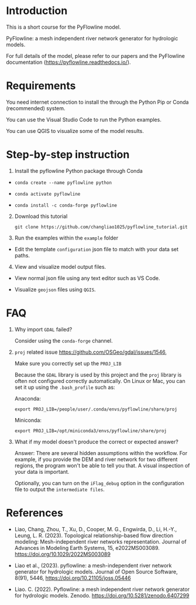 # Introduction

This is a short course for the PyFlowline model.

PyFlowline: a mesh independent river network generator for hydrologic models.

For full details of the model, please refer to our papers and the PyFlowline documentation (https://pyflowline.readthedocs.io/).

# Requirements

You need internet connection to install the  through the Python Pip or Conda (recommended) system.

You can use the Visual Studio Code to run the Python examples.

You can use QGIS to visualize some of the model results.

# Step-by-step instruction


1. Install the pyflowline Python package through Conda

- `conda create --name pyflowline python`

- `conda activate pyflowline`

- `conda install -c conda-forge pyflowline`

2. Download this tutorial

   `git clone https://github.com/changliao1025/pyflowline_tutorial.git`

3. Run the examples within the `example` folder

- Edit the template `configuration` json file to match with your data set paths.

4. View and visualize model output files.
   
- View normal json file using any text editor such as VS Code.

- Visualize `geojson` files using `QGIS`. 
  

# FAQ

1. Why import `GDAL` failed?
   
   Consider using the `conda-forge` channel.

2. `proj` related issue https://github.com/OSGeo/gdal/issues/1546, 
   
   Make sure you correctly set up the `PROJ_LIB`

   Because the `GDAL` library is used by this project and the `proj` library is often not configured correctly automatically. 
   On Linux or Mac, you can set it up using the `.bash_profile` such as:

   Anaconda:

   `export PROJ_LIB=/people/user/.conda/envs/pyflowline/share/proj`

   Miniconda:

   `export PROJ_LIB=/opt/miniconda3/envs/pyflowline/share/proj`

3. What if my model doesn't produce the correct or expected answer?
   
   Answer: There are several hidden assumptions within the workflow. For example, if you provide the DEM and river network for two different regions, the program won't be able to tell you that. A visual inspection of your data is important.
   
   Optionally, you can turn on the `iFlag_debug` option in the configuration file to output the `intermediate files`.

# References

* Liao, Chang, Zhou, T., Xu, D., Cooper, M. G., Engwirda, D., Li, H.-Y., Leung, L. R. (2023). Topological relationship-based flow direction modeling: Mesh-independent river networks representation. Journal of Advances in Modeling Earth Systems, 15, e2022MS003089. https://doi.org/10.1029/2022MS003089

* Liao et al., (2023). pyflowline: a mesh-independent river network generator for hydrologic models. Journal of Open Source Software, 8(91), 5446, https://doi.org/10.21105/joss.05446

* Liao. C. (2022). Pyflowline: a mesh independent river network generator for hydrologic models. Zenodo. https://doi.org/10.5281/zenodo.6407299

